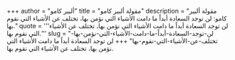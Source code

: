 +++
author = "ألبير كامو"
title = "مقولة ألبير كامو"
description = "مقولة ألبير كامو: لن توجد السعادة أبداً ما دامت الأشياء التي نؤمن بها، تختلف عن الأشياء التي نقوم بها."
quote = '''لن توجد السعادة أبداً ما دامت الأشياء التي نؤمن بها، تختلف عن الأشياء التي نقوم بها.'''
slug = "لن-توجد-السعادة-أبداً-ما-دامت-الأشياء-التي-نؤمن-بها-تختلف-عن-الأشياء-التي-نقوم-بها"
+++
لن توجد السعادة أبداً ما دامت الأشياء التي نؤمن بها، تختلف عن الأشياء التي نقوم بها.
